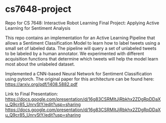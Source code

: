 # cs7648-project
Repo for CS 7648: Interactive Robot Learning Final Project: Applying Active Learning for Sentiment Analysis

This repo contains an implementation for an Active Learning Pipeline that allows a Sentiment Classification Model to learn how to label tweets using a small set of labeled data. 
The pipeline will query a set of unlabeled tweets to be labeled by a human annotator. We experimented with different acquisition functions that determine which tweets will help
the model learn most about the unlabeled dataset.

Implemented a CNN-based Neural Network for Sentiment Classification using pytorch. The original paper for this architecture can be found here: https://arxiv.org/pdf/1408.5882.pdf



Link to Final Presentation: https://docs.google.com/presentation/d/16g83CSRMItJjRbkhx2ZDgRpDDaXu_Q9cr85_UnrvStY/edit?usp=sharing
https://docs.google.com/presentation/d/16g83CSRMItJjRbkhx2ZDgRpDDaXu_Q9cr85_UnrvStY/edit?usp=sharing
